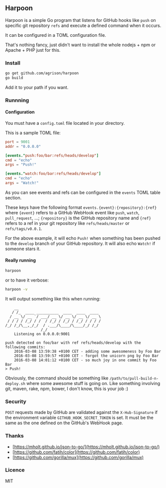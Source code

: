 ## Harpoon

Harpoon is a simple Go program that listens for GitHub hooks like `push` on specific git repository `refs` and execute
a defined command when it occurs.

It can be configured in a TOML configuration file.

That's nothing fancy, just didn't want to install the whole nodejs + npm or Apache + PHP just for this.

### Install

```sh
go get github.com/agrison/harpoon
go build
```

Add it to your path if you want.

### Runnning

#### Configuration

You must have a `config.toml` file located in your directory.

This is a sample TOML file:

```toml
port = 9001
addr = "0.0.0.0"

[events."push:foo/bar:refs/heads/develop"]
cmd = "echo"
args = "Push!"

[events."watch:foo/bar:refs/heads/develop"]
cmd = "echo"
args = "Watch!"
```

As you can see events and refs can be configured in the `events` TOML table section.

These keys have the following format `events.{event}:{repository}:{ref}` where `{event}` refers to a GitHub WebHook event
like `push`, `watch`, `pull_request`, ...; `{repository}` is the GitHub repository name and `{ref}` refers to a ref in your git repository like `refs/heads/master` or `refs/tags/v0.0.1`.

For the above example, it will echo `Push!` when something has been pushed to the `develop` branch of your GitHub repository. 
It will also echo `Watch!` if someone stars it.

#### Really running

```sh
harpoon
```

or to have it verbose:
```sh
harpoon -v
```

It will output something like this when running:
```
    __
   / /_  ____ __________  ____  ____  ____
  / __ \/ __ `/ ___/ __ \/ __ \/ __ \/ __ \
 / / / / /_/ / /  / /_/ / /_/ / /_/ / / / /
/_/ /_/\__,_/_/  / .___/\____/\____/_/ /_/
                /_/
	Listening on 0.0.0.0:9001
    
push detected on foo/bar with ref refs/heads/develop with the following commits:
	2016-03-08 13:59:38 +0100 CET - adding some awesomeness by Foo Bar
	2016-03-08 13:59:57 +0100 CET - forgot the unicorn png by Foo Bar
	2016-03-08 14:01:12 +0100 CET - so much joy in one commit by Foo Bar
> Push!
```

Obviously, the command should be something like `/path/to/pull-build-n-deploy.sh` where some awesome stuff is going on. 
Like something involving git, maven, rake, npm, bower, I don't know, this is your job :)

### Security

`POST` requests made by GitHub are validated against the `X-Hub-Signature` if the environment variable `GITHUB_HOOK_SECRET_TOKEN` is set.
It must be the same as the one defined on the GitHub's WebHook page.

### Thanks

- [https://mholt.github.io/json-to-go/](https://mholt.github.io/json-to-go/)
- [https://github.com/fatih/color](https://github.com/fatih/color)
- [https://github.com/gorilla/mux](https://github.com/gorilla/mux)

### Licence
MIT
